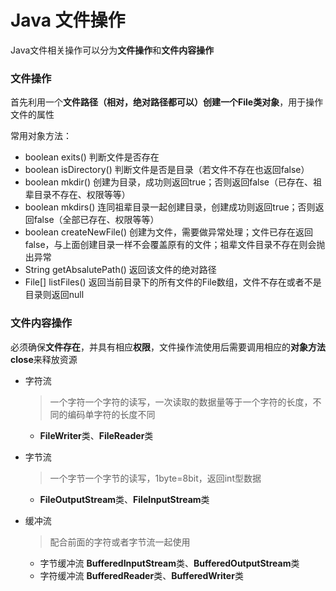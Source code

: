 # Java 文件操作

Java文件相关操作可以分为**文件操作**和**文件内容操作**

### 文件操作

首先利用一个**文件路径（相对，绝对路径都可以）**创建一个**File类对象**，用于操作文件的属性

常用对象方法：

- boolean exits()	判断文件是否存在
- boolean isDirectory()     判断文件是否是目录（若文件不存在也返回false）
- boolean mkdir()    创建为目录，成功则返回true；否则返回false（已存在、祖辈目录不存在、权限等等）
- boolean mkdirs()    连同祖辈目录一起创建目录，创建成功则返回true；否则返回false（全部已存在、权限等等）
- boolean createNewFile()    创建为文件，需要做异常处理；文件已存在返回false，与上面创建目录一样不会覆盖原有的文件；祖辈文件目录不存在则会抛出异常
- String getAbsalutePath()    返回该文件的绝对路径
- File[] listFiles()    返回当前目录下的所有文件的File数组，文件不存在或者不是目录则返回null

### 文件内容操作

必须确保**文件存在**，并具有相应**权限**，文件操作流使用后需要调用相应的**对象方法close**来释放资源

- 字符流

  > 一个字符一个字符的读写，一次读取的数据量等于一个字符的长度，不同的编码单字符的长度不同

  - **FileWriter**类、**FileReader**类

- 字节流

  > 一个字节一个字节的读写，1byte=8bit，返回int型数据

  - **FileOutputStream**类、**FileInputStream**类

- 缓冲流

  > 配合前面的字符或者字节流一起使用

  - 字节缓冲流 **BufferedInputStream**类、**BufferedOutputStream**类
  - 字符缓冲流 **BufferedReader**类、**BufferedWriter**类